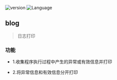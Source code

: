 ![version](https://img.shields.io/badge/version-v0.0.1-Green.svg)
![Language](https://img.shields.io/badge/language-Go-orange.svg)

## blog
> 日志打印

### 功能

- 1.收集程序执行过程中产生的异常或有效信息并打印

- 2.将异常信息和有效信息分开打印

